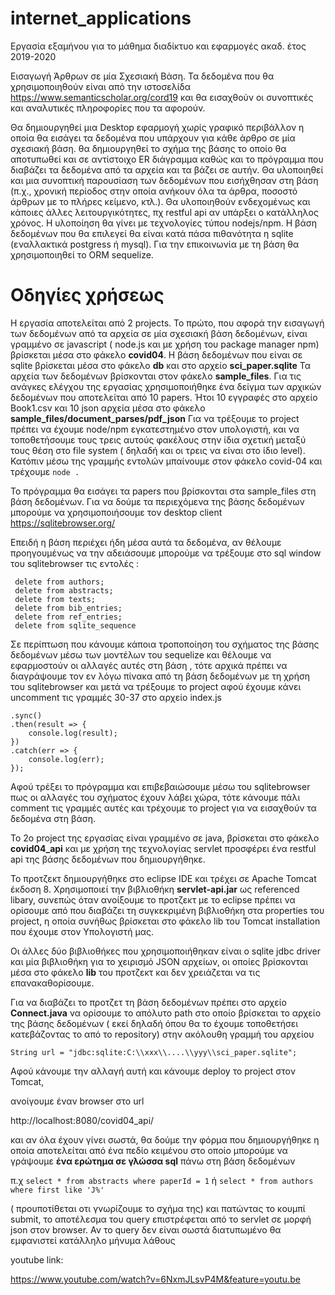 # internet_applications
Εργασία εξαμήνου για το μάθημα διαδίκτυο και εφαρμογές ακαδ. έτος 2019-2020

Εισαγωγή Άρθρων σε μία Σχεσιακή Βάση.
Τα δεδομένα που θα χρησιμοποιηθούν είναι από την ιστοσελίδα
https://www.semanticscholar.org/cord19
και θα εισαχθούν οι συνοπτικές και αναλυτικές πληροφορίες που τα αφορούν.

Θα δημιουργηθεί μια Desktop εφαρμογή χωρίς γραφικό περιβάλλον η οποία θα εισάγει τα δεδομένα που υπάρχουν για κάθε
άρθρο σε μία σχεσιακή βάση. 
θα δημιουργηθεί το σχήμα της βάσης το οποίο θα αποτυπωθεί και σε αντίστοιχο ER διάγραμμα καθώς και το πρόγραμμα που διαβάζει τα δεδομένα
από τα αρχεία και τα βάζει σε αυτήν. 
Θα υλοποιηθεί και μια συνοπτική παρουσίαση των δεδομένων που εισήχθησαν στη βάση (π.χ., χρονική περίοδος στην οποία ανήκουν όλα τα άρθρα, ποσοστό
άρθρων με το πλήρες κείμενο, κτλ.).
Θα υλοποιηθούν ενδεχομένως και κάποιες άλλες λειτουργικότητες, πχ restful api αν υπάρξει ο κατάλληλος χρόνος.
Η υλοποίηση θα γίνει με τεχνολογίες τύπου nodejs/npm.
Η βάση δεδομένων που θα επιλεγεί θα είναι κατά πάσα πιθανότητα η sqlite (εναλλακτικά postgress ή mysql).
Για την επικοινωνία με τη βάση θα χρησιμοποιηθεί το ORM sequelize.


# Οδηγίες χρήσεως

Η εργασία αποτελείται από 2 projects.
To πρώτο, που αφορά την εισαγωγή των δεδομένων από τα αρχεία σε μία σχεσιακή βάση δεδομένων, είναι γραμμένο σε javascript  ( node.js και με χρήση του package manager npm) βρίσκεται μέσα στο φάκελο **covid04**. 
Η βάση δεδομένων που είναι σε sqlite βρίσκεται μέσα στο φάκελο **db** και στο αρχείο **sci_paper.sqlite**
Τα αρχεία των δεδομένων βρίσκονται στον φάκελο **sample_files**. Για τις ανάγκες ελέγχου της εργασίας χρησιμοποιήθηκε ένα δείγμα των αρχικών δεδομένων που αποτελείται από 10 papers. Ήτοι 10 εγγραφές στο αρχείο Book1.csv και 10 json αρχεία μέσα στο φάκελο **sample_files/document_parses/pdf_json**
Για να τρέξουμε το project πρέπει να έχουμε node/npm εγκατεστημένο στον υπολογιστή, και να τοποθετήσουμε τους τρεις αυτούς φακέλους στην ίδια σχετική μεταξύ τους θέση στο file system ( δηλαδή και οι τρεις να είναι στο ίδιο level).
Κατόπιν μέσω της γραμμής εντολών μπαίνουμε στον φάκελο covid-04 και τρέχουμε   `node .`

Το πρόγραμμα θα εισάγει τα papers που βρίσκονται στα sample_files  στη βάση δεδομένων.
Για να δούμε τα περιεχόμενα της βάσης δεδομένων μπορούμε να χρησιμοποιήσουμε τον desktop client 
https://sqlitebrowser.org/

Επειδή η βάση  περιέχει ήδη μέσα αυτά τα δεδομένα, αν θέλουμε προηγουμένως να την αδειάσουμε 
μπορούμε να τρέξουμε στο sql window  του sqlitebrowser τις εντολές :

 ``` delete  from papers;
  delete from authors;
  delete from abstracts;
  delete from texts;
  delete from bib_entries;
  delete from ref_entries;
  delete from sqlite_sequence
  ```
  
  Σε περίπτωση που κάνουμε κάποια τροποποίηση του σχήματος της βάσης δεδομένων μέσω των μοντέλων του sequelize 
  και θέλουμε να εφαρμοστούν οι αλλαγές αυτές στη βάση , τότε αρχικά πρέπει να διαγράψουμε τον εν λόγω πίνακα 
  από τη βάση δεδομένων με τη χρήση του sqlitebrowser 
  και μετά να τρέξουμε το project αφού έχουμε κάνει uncomment τις γραμμές 30-37 στο αρχείο index.js 
  
 ```sequelize
 .sync()
 .then(result => {
     console.log(result);
 })
 .catch(err => {
     console.log(err);
 });  
 ``` 
  
  Αφού τρέξει το πρόγραμμα και επιβεβαιώσουμε μέσω του sqlitebrowser πως οι αλλαγές του σχήματος έχουν λάβει χώρα,
  τότε κάνουμε πάλι comment τις γραμμές αυτές και τρέχουμε το project για να εισαχθούν τα δεδομένα στη βάση.
  
  
  Το 2ο project της εργασίας είναι γραμμένο σε java, βρίσκεται στο φάκελο **covid04_api** και με χρήση της τεχνολογίας servlet προσφέρει ένα restful api της βάσης δεδομένων που δημιουργήθηκε.
  
  Το προτζεκτ δημιουργήθηκε στο eclipse IDE και τρέχει σε Apache Tomcat έκδοση 8.
  Χρησιμοποιεί την βιβλιοθήκη **servlet-api.jar** ως referenced libary, συνεπώς όταν ανοίξουμε το προτζεκτ με το eclipse πρέπει
  να ορίσουμε από που διαβάζει τη συγκεκριμένη βιβλιοθήκη στα properties του project, η οποία συνήθως βρίσκεται στο φάκελο lib του Tomcat         installation που έχουμε στον Υπολογιστή μας.
  
  Οι άλλες δύο βιβλιοθήκες που χρησιμοποιήθηκαν είναι ο sqlite jdbc driver και μία βιβλιοθήκη για το χειρισμό JSON αρχείων, οι οποίες 
  βρίσκονται μέσα στο φάκελο **lib** του προτζεκτ και δεν χρειάζεται να τις επανακαθορίσουμε.
  
  
  Για να διαβάζει το προτζετ τη βάση δεδομένων πρέπει στο αρχείο **Connect.java** να ορίσουμε το απόλυτο path 
  στο οποίο βρίσκεται το αρχείο της βάσης δεδομένων ( εκεί δηλαδή όπου θα το έχουμε τοποθετήσει κατεβάζοντας το από το repository)
  στην ακόλουθη γραμμή του αρχείου 
  
  `String url = "jdbc:sqlite:C:\\xxx\\....\\yyy\\sci_paper.sqlite";`
  
  Αφού κάνουμε την αλλαγή αυτή και κάνουμε deploy το project στον Tomcat,
  
  ανοίγουμε έναν browser στο url
  
  http://localhost:8080/covid04_api/
  
  και αν όλα έχουν γίνει σωστά, θα δούμε την φόρμα που δημιουργήθηκε η οποία αποτελείται από ένα 
  πεδίο κειμένου στο οποίο μπορούμε να γράψουμε **ένα ερώτημα σε γλώσσα sql** πάνω στη βάση δεδομένων 
  
  π.χ 
  `select * from abstracts where paperId = 1`
  ή
  `select * from authors where first like 'J%'`
  
  
  ( προυποτίθεται οτι γνωρίζουμε το σχήμα της) και πατώντας το κουμπί submit, το αποτέλεσμα του query επιστρέφεται από το servlet σε μορφή json στον browser.
  Αν το query δεν είναι σωστά διατυπωμένο θα εμφανιστεί κατάλληλο μήνυμα λάθους
  
  
  
 youtube link:
 
https://www.youtube.com/watch?v=6NxmJLsvP4M&feature=youtu.be
  
  
  
